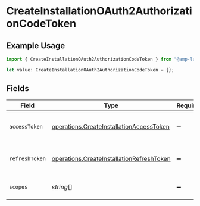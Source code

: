 # CreateInstallationOAuth2AuthorizationCodeToken

## Example Usage

```typescript
import { CreateInstallationOAuth2AuthorizationCodeToken } from "@amp-labs/sdk-node/models/operations";

let value: CreateInstallationOAuth2AuthorizationCodeToken = {};
```

## Fields

| Field                                                                                                  | Type                                                                                                   | Required                                                                                               | Description                                                                                            |
| ------------------------------------------------------------------------------------------------------ | ------------------------------------------------------------------------------------------------------ | ------------------------------------------------------------------------------------------------------ | ------------------------------------------------------------------------------------------------------ |
| `accessToken`                                                                                          | [operations.CreateInstallationAccessToken](../../models/operations/createinstallationaccesstoken.md)   | :heavy_minus_sign:                                                                                     | The access token for the connection.                                                                   |
| `refreshToken`                                                                                         | [operations.CreateInstallationRefreshToken](../../models/operations/createinstallationrefreshtoken.md) | :heavy_minus_sign:                                                                                     | The refresh token to use for the connection.                                                           |
| `scopes`                                                                                               | *string*[]                                                                                             | :heavy_minus_sign:                                                                                     | The scopes for the tokens.                                                                             |